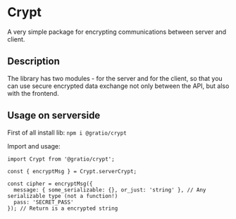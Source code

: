 # Crypt
 A very simple package for encrypting communications between server and client.

## Description
 The library has two modules - for the server and for the client, so that you can use secure encrypted data exchange not only between the API, but also with the frontend.

## Usage on serverside
 First of all install lib:
 `npm i @gratio/crypt`

 Import and usage:
 ```TS
 import Crypt from '@gratio/crypt';

 const { encryptMsg } = Crypt.serverCrypt;

 const cipher = encryptMsg({
   message: { some_serializable: {}, or_just: 'string' }, // Any serializable type (not a function!)
   pass: 'SECRET_PASS'
 }); // Return is a encrypted string
 ```
